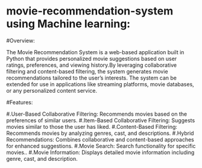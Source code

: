 # movie-recommendation-system using Machine learning:


#Overview:

The Movie Recommendation System is a web-based application built in Python that provides personalized movie suggestions based on user ratings, preferences,
and viewing history.By leveraging collaborative filtering and content-based filtering, the system generates movie recommendations tailored to the user’s interests.
The system can be extended for use in applications like streaming platforms, movie databases, or any personalized content service.

#Features:

#.User-Based Collaborative Filtering: Recommends movies based on the preferences of similar users.
#.Item-Based Collaborative Filtering: Suggests movies similar to those the user has liked.
#.Content-Based Filtering: Recommends movies by analyzing genres, cast, and descriptions.
#.Hybrid Recommendations: Combines collaborative and content-based approaches for enhanced suggestions.
#.Movie Search: Search functionality for specific movies..
#.Movie Information: Displays detailed movie information including genre, cast, and description.
